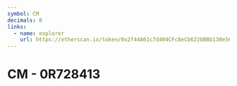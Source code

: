 ```yaml
---
symbol: CM
decimals: 0
links:
  - name: explorer
    url: https://etherscan.io/token/0x2f44A61c7d404CFc8eCb622bBBb130e56Ba786D9
---
```


# CM - 0R728413
